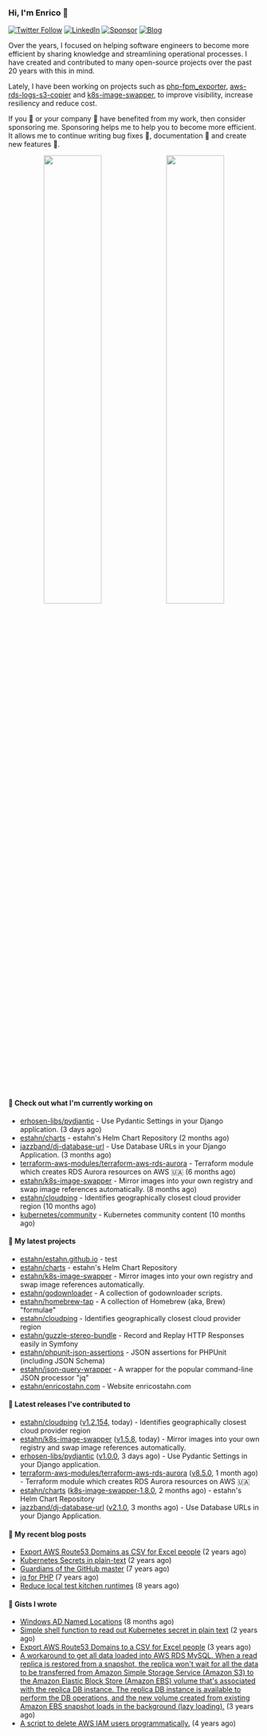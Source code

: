 ### Hi, I'm Enrico 👋

[![Twitter Follow](https://img.shields.io/twitter/follow/estahn?color=green&logo=twitter&style=for-the-badge)](http://twitter.com/estahn)
[![LinkedIn](https://img.shields.io/badge/LinkedIn--%20?style=for-the-badge&logo=linkedin&color=green)](https://linkedin.com/in/enricostahn)
[![Sponsor](https://img.shields.io/github/sponsors/estahn?color=green&logo=github-sponsors&style=for-the-badge)](https://github.com/sponsors/estahn)
[![Blog](https://img.shields.io/badge/Blog--%20?style=for-the-badge&logo=blog&color=green)](https://enricotahn.com)

Over the years, I focused on helping software engineers to become more efficient by sharing knowledge and streamlining operational processes. I have created and contributed to many open-source projects over the past 20 years with this in mind.

Lately, I have been working on projects such as [php-fpm_exporter](https://github.com/hipages/php-fpm_exporter), [aws-rds-logs-s3-copier](https://github.com/hipagesgroup/aws-rds-logs-s3-copier) and [k8s-image-swapper](https://github.com/estahn/k8s-image-swapper), to improve visibility, increase resiliency and reduce cost.

If you :bust_in_silhouette: or your company :office: have benefited from my work, then consider sponsoring me. Sponsoring helps me to help you to become more efficient. It allows me to continue writing bug fixes :bug:, documentation :memo: and create new features :unicorn:.

<p align="center">
  <img width="48%" src="https://github-readme-stats.vercel.app/api?username=estahn&show_icons=true&theme=default" />
  <img width="48%" src="https://github-readme-streak-stats.herokuapp.com/?user=estahn&theme=default" />
</p>

#### 👷 Check out what I'm currently working on

- [erhosen-libs/pydjantic](https://github.com/erhosen-libs/pydjantic) - Use Pydantic Settings in your Django application. (3 days ago)
- [estahn/charts](https://github.com/estahn/charts) - estahn&#39;s Helm Chart Repository (2 months ago)
- [jazzband/dj-database-url](https://github.com/jazzband/dj-database-url) - Use Database URLs in your Django Application. (3 months ago)
- [terraform-aws-modules/terraform-aws-rds-aurora](https://github.com/terraform-aws-modules/terraform-aws-rds-aurora) - Terraform module which creates RDS Aurora resources on AWS 🇺🇦 (6 months ago)
- [estahn/k8s-image-swapper](https://github.com/estahn/k8s-image-swapper) - Mirror images into your own registry and swap image references automatically. (8 months ago)
- [estahn/cloudping](https://github.com/estahn/cloudping) - Identifies geographically closest cloud provider region (10 months ago)
- [kubernetes/community](https://github.com/kubernetes/community) - Kubernetes community content (10 months ago)

#### 🌱 My latest projects

- [estahn/estahn.github.io](https://github.com/estahn/estahn.github.io) - test
- [estahn/charts](https://github.com/estahn/charts) - estahn&#39;s Helm Chart Repository
- [estahn/k8s-image-swapper](https://github.com/estahn/k8s-image-swapper) - Mirror images into your own registry and swap image references automatically.
- [estahn/godownloader](https://github.com/estahn/godownloader) - A collection of godownloader scripts.
- [estahn/homebrew-tap](https://github.com/estahn/homebrew-tap) - A collection of Homebrew (aka, Brew) &#34;formulae&#34;
- [estahn/cloudping](https://github.com/estahn/cloudping) - Identifies geographically closest cloud provider region
- [estahn/guzzle-stereo-bundle](https://github.com/estahn/guzzle-stereo-bundle) - Record and Replay HTTP Responses easily in Symfony
- [estahn/phpunit-json-assertions](https://github.com/estahn/phpunit-json-assertions) - JSON assertions for PHPUnit (including JSON Schema)
- [estahn/json-query-wrapper](https://github.com/estahn/json-query-wrapper) - A wrapper for the popular command-line JSON processor &#34;jq&#34;
- [estahn/enricostahn.com](https://github.com/estahn/enricostahn.com) - Website enricostahn.com

#### 🔭 Latest releases I've contributed to

- [estahn/cloudping](https://github.com/estahn/cloudping) ([v1.2.154](https://github.com/estahn/cloudping/releases/tag/v1.2.154), today) - Identifies geographically closest cloud provider region
- [estahn/k8s-image-swapper](https://github.com/estahn/k8s-image-swapper) ([v1.5.8](https://github.com/estahn/k8s-image-swapper/releases/tag/v1.5.8), today) - Mirror images into your own registry and swap image references automatically.
- [erhosen-libs/pydjantic](https://github.com/erhosen-libs/pydjantic) ([v1.0.0](https://github.com/erhosen-libs/pydjantic/releases/tag/v1.0.0), 3 days ago) - Use Pydantic Settings in your Django application.
- [terraform-aws-modules/terraform-aws-rds-aurora](https://github.com/terraform-aws-modules/terraform-aws-rds-aurora) ([v8.5.0](https://github.com/terraform-aws-modules/terraform-aws-rds-aurora/releases/tag/v8.5.0), 1 month ago) - Terraform module which creates RDS Aurora resources on AWS 🇺🇦
- [estahn/charts](https://github.com/estahn/charts) ([k8s-image-swapper-1.8.0](https://github.com/estahn/charts/releases/tag/k8s-image-swapper-1.8.0), 2 months ago) - estahn&#39;s Helm Chart Repository
- [jazzband/dj-database-url](https://github.com/jazzband/dj-database-url) ([v2.1.0](https://github.com/jazzband/dj-database-url/releases/tag/v2.1.0), 3 months ago) - Use Database URLs in your Django Application.

#### 📜 My recent blog posts

- [Export AWS Route53 Domains as CSV for Excel people](https://enricostahn.com/post/export-route53-domains-to-csv/) (2 years ago)
- [Kubernetes Secrets in plain-text](https://enricostahn.com/post/kubernetes-secrets-in-plaintext/) (2 years ago)
- [Guardians of the GitHub master](https://enricostahn.com/post/2016-03-27-guardians-of-the-github-master/) (7 years ago)
- [jq for PHP](https://enricostahn.com/post/2016-03-05-jq-for-php/) (7 years ago)
- [Reduce local test kitchen runtimes](https://enricostahn.com/post/2015-03-17-reduce-local-test-kitchen-runtimes/) (8 years ago)

#### 📓 Gists I wrote

- [Windows AD Named Locations](https://gist.github.com/3bc4165706f517b26bcf75ee21d33ecd) (8 months ago)
- [Simple shell function to read out Kubernetes secret in plain text](https://gist.github.com/6b8cfac387ffacc8738cbe2ffb675932) (2 years ago)
- [Export AWS Route53 Domains to a CSV for Excel people](https://gist.github.com/33ee9f0ecede6416a168489a7a24ee24) (3 years ago)
- [A workaround to get all data loaded into AWS RDS MySQL. When a read replica is restored from a snapshot, the replica won&#39;t wait for all the data to be transferred from Amazon Simple Storage Service (Amazon S3) to the Amazon Elastic Block Store (Amazon EBS) volume that&#39;s associated with the replica DB instance. The replica DB instance is available to perform the DB operations, and the new volume created from existing Amazon EBS snapshot loads in the background (lazy loading).](https://gist.github.com/8f829cec789ebe5800e99d2dc83ead1b) (3 years ago)
- [A script to delete AWS IAM users programmatically.](https://gist.github.com/b93d19f117a1b0cca90bc4567770c042) (4 years ago)
